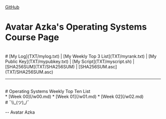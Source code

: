 ---
---

[GitHub](https://github.com/siepenmaru/os202/)
<br>
# Avatar Azka's Operating Systems Course Page
<br>
# [My Log](TXT/mylog.txt) | [My Weekly Top 3 List](TXT/myrank.txt) | [My Public Key](TXT/mypubkey.txt) | [My Script](TXT/myscript.sh) | [SHA256SUM](TXT/SHA256SUM) | [SHA256SUM.asc](TXT/SHA256SUM.asc)
<br>
<hr>
<br>
# Operating Systems Weekly Top Ten List
<br>
* [Week 00](/w00.md)
* [Week 01](/w01.md)
* [Week 02](/w02.md)
<br>
# ¯\\_(ツ)_/¯

-- Avatar Azka


